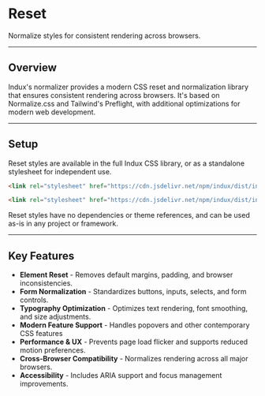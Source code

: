 # Reset
Normalize styles for consistent rendering across browsers.

---

## Overview

Indux's normalizer provides a modern CSS reset and normalization library that ensures consistent rendering across browsers. It's based on Normalize.css and Tailwind's Preflight, with additional optimizations for modern web development.

---

## Setup

Reset styles are available in the full Indux CSS library, or as a standalone stylesheet for independent use.

<x-code-group copy>

```html "Indux CSS"
<link rel="stylesheet" href="https://cdn.jsdelivr.net/npm/indux/dist/indux.css">
```

```html "Standalone"
<link rel="stylesheet" href="https://cdn.jsdelivr.net/npm/indux/dist/indux.reset.css">
```

</x-code-group>

Reset styles have no dependencies or theme references, and can be used as-is in any project or framework.

---

## Key Features

- **Element Reset** - Removes default margins, padding, and browser inconsistencies.
- **Form Normalization** - Standardizes buttons, inputs, selects, and form controls.
- **Typography Optimization** - Optimizes text rendering, font smoothing, and size adjustments.
- **Modern Feature Support** - Handles popovers and other contemporary CSS features
- **Performance & UX** - Prevents page load flicker and supports reduced motion preferences.
- **Cross-Browser Compatibility** - Normalizes rendering across all major browsers.
- **Accessibility** - Includes ARIA support and focus management improvements.